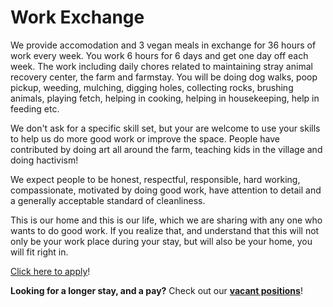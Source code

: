 <!--

Title: Work Exchange

-->

Work Exchange
=========

We provide accomodation and 3 vegan meals in exchange for 36 hours of work every week. You work 6 hours for 6 days and get one day off each week. The work including daily chores related to maintaining stray animal recovery center, the farm and farmstay. You will be doing dog walks, poop pickup, weeding, mulching, digging holes, collecting rocks, brushing animals, playing fetch, helping in cooking, helping in housekeeping, help in feeding etc.

We don't ask for a specific skill set, but your are welcome to use your skills to help us do more good work or improve the space. People have contributed by doing art all around the farm, teaching kids in the village and doing hactivism!

We expect people to be honest, respectful, responsible, hard working, compassionate, motivated by doing good work, have attention to detail and a generally acceptable standard of cleanliness.

This is our home and this is our life, which we are sharing with any one who wants to do good work. If you realize that, and understand that this will not only be your work place during your stay, but will also be your home, you will fit right in.

[Click here to apply](https://goo.gl/9kJYdv)!

**Looking for a longer stay, and a pay?** Check out our [**vacant positions**](/?p=positions)!

